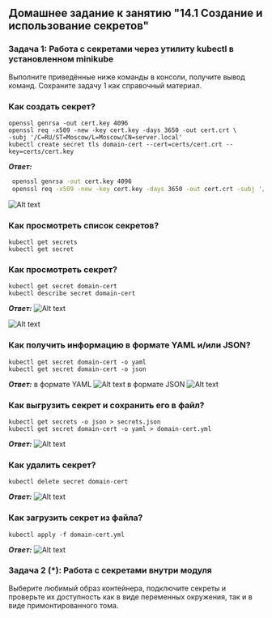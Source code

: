 ## Домашнее задание к занятию "14.1 Создание и использование секретов"
### Задача 1: Работа с секретами через утилиту kubectl в установленном minikube
Выполните приведённые ниже команды в консоли, получите вывод команд. Сохраните задачу 1 как справочный материал.

### Как создать секрет?
```
openssl genrsa -out cert.key 4096
openssl req -x509 -new -key cert.key -days 3650 -out cert.crt \
-subj '/C=RU/ST=Moscow/L=Moscow/CN=server.local'
kubectl create secret tls domain-cert --cert=certs/cert.crt --key=certs/cert.key
```
***Ответ:***
```sh
 openssl genrsa -out cert.key 4096
 openssl req -x509 -new -key cert.key -days 3650 -out cert.crt -subj '/C=RU/ST=Novosibirsk/L=Novosibirsk/CN=server.local'
 ```
 ![Alt text](https://i.ibb.co/fdmPHkL/Screenshot-1.jpg)
 
### Как просмотреть список секретов?
```
kubectl get secrets
kubectl get secret
```
### Как просмотреть секрет?
```
kubectl get secret domain-cert
kubectl describe secret domain-cert
```
***Ответ:***
![Alt text](https://i.ibb.co/cDq5B5p/Screenshot-2.jpg)

![Alt text](https://i.ibb.co/XDKvPvW/Screenshot-3.jpg)

### Как получить информацию в формате YAML и/или JSON?
```
kubectl get secret domain-cert -o yaml
kubectl get secret domain-cert -o json
```
***Ответ:***
в формате YAML
![Alt text](https://i.ibb.co/2M9jhKX/Screenshot-4.jpg)
в формате JSON
![Alt text](https://i.ibb.co/WW056R8/Screenshot-5.jpg)

### Как выгрузить секрет и сохранить его в файл?
```
kubectl get secrets -o json > secrets.json
kubectl get secret domain-cert -o yaml > domain-cert.yml
```
***Ответ:***
![Alt text](https://i.ibb.co/F6S0tHV/Screenshot-6.jpg)

### Как удалить секрет?
```
kubectl delete secret domain-cert
```
***Ответ:***
![Alt text](https://i.ibb.co/z4GH8y6/Screenshot-7.jpg)
### Как загрузить секрет из файла?
```
kubectl apply -f domain-cert.yml
```
***Ответ:***
![Alt text](https://i.ibb.co/3Cd3qvH/Screenshot-8.jpg)


### Задача 2 (*): Работа с секретами внутри модуля
Выберите любимый образ контейнера, подключите секреты и проверьте их доступность как в виде переменных окружения, так и в
виде примонтированного тома.
